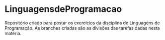# LinguagensdeProgramacao
Repositório criado para postar os exercícios da disciplina de Linguagens de Programação. As branches criadas são as divisões das tarefas dadas nesta matéria.
